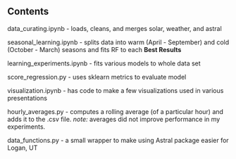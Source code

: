 ## Contents

data_curating.ipynb - loads, cleans, and merges solar, weather, and astral

seasonal_learning.ipynb - splits data into warm (April - September) and cold (October - March) seasons and fits RF to each __Best Results__

learning_experiments.ipynb - fits various models to whole data set 

score_regression.py - uses sklearn metrics to evaluate model

visualization.ipynb - has code to make a few visualizations used in various presentations

hourly_averages.py - computes a rolling average (of a particular hour) and adds it to the .csv file. _note:_ averages did not improve performance in my experiments. 

data_functions.py - a small wrapper to make using Astral package easier for Logan, UT